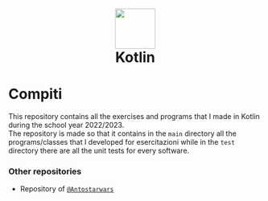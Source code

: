 <div align="center">
    <h1><img src="https://upload.wikimedia.org/wikipedia/commons/thumb/0/06/Kotlin_Icon.svg/2048px-Kotlin_Icon.svg.png" width="80px"><br>Kotlin</h1>
</div>

# Compiti
This repository contains all the exercises and programs that I made in Kotlin during the school year 2022/2023.<br>
The repository is made so that it contains in the <code>main</code> directory all the programs/classes that I developed for esercitazioni while in the <code>test</code> directory there are all the unit tests for every software.<br>
### Other repositories
- Repository of <a href="https://github.com/Antostarwars/KotlinSchool"><code>@Antostarwars</code></a><br>